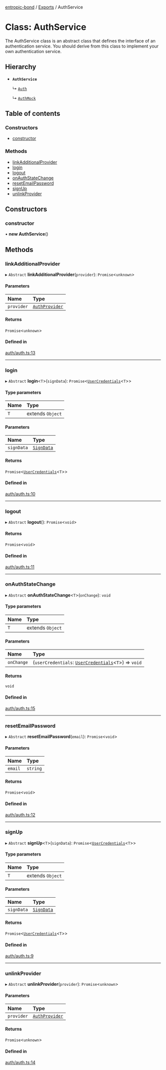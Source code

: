 [entropic-bond](../README.md) / [Exports](../modules.md) / AuthService

# Class: AuthService

The AuthService class is an abstract class that defines the interface of an authentication service.
You should derive from this class to implement your own authentication service.

## Hierarchy

- **`AuthService`**

  ↳ [`Auth`](Auth.md)

  ↳ [`AuthMock`](AuthMock.md)

## Table of contents

### Constructors

- [constructor](AuthService.md#constructor)

### Methods

- [linkAdditionalProvider](AuthService.md#linkadditionalprovider)
- [login](AuthService.md#login)
- [logout](AuthService.md#logout)
- [onAuthStateChange](AuthService.md#onauthstatechange)
- [resetEmailPassword](AuthService.md#resetemailpassword)
- [signUp](AuthService.md#signup)
- [unlinkProvider](AuthService.md#unlinkprovider)

## Constructors

### constructor

• **new AuthService**()

## Methods

### linkAdditionalProvider

▸ `Abstract` **linkAdditionalProvider**(`provider`): `Promise`<`unknown`\>

#### Parameters

| Name | Type |
| :------ | :------ |
| `provider` | [`AuthProvider`](../modules.md#authprovider) |

#### Returns

`Promise`<`unknown`\>

#### Defined in

[auth/auth.ts:13](https://github.com/entropic-bond/entropic-bond/blob/2d7d466/src/auth/auth.ts#L13)

___

### login

▸ `Abstract` **login**<`T`\>(`signData`): `Promise`<[`UserCredentials`](../interfaces/UserCredentials.md)<`T`\>\>

#### Type parameters

| Name | Type |
| :------ | :------ |
| `T` | extends `Object` |

#### Parameters

| Name | Type |
| :------ | :------ |
| `signData` | [`SignData`](../interfaces/SignData.md) |

#### Returns

`Promise`<[`UserCredentials`](../interfaces/UserCredentials.md)<`T`\>\>

#### Defined in

[auth/auth.ts:10](https://github.com/entropic-bond/entropic-bond/blob/2d7d466/src/auth/auth.ts#L10)

___

### logout

▸ `Abstract` **logout**(): `Promise`<`void`\>

#### Returns

`Promise`<`void`\>

#### Defined in

[auth/auth.ts:11](https://github.com/entropic-bond/entropic-bond/blob/2d7d466/src/auth/auth.ts#L11)

___

### onAuthStateChange

▸ `Abstract` **onAuthStateChange**<`T`\>(`onChange`): `void`

#### Type parameters

| Name | Type |
| :------ | :------ |
| `T` | extends `Object` |

#### Parameters

| Name | Type |
| :------ | :------ |
| `onChange` | (`userCredentials`: [`UserCredentials`](../interfaces/UserCredentials.md)<`T`\>) => `void` |

#### Returns

`void`

#### Defined in

[auth/auth.ts:15](https://github.com/entropic-bond/entropic-bond/blob/2d7d466/src/auth/auth.ts#L15)

___

### resetEmailPassword

▸ `Abstract` **resetEmailPassword**(`email`): `Promise`<`void`\>

#### Parameters

| Name | Type |
| :------ | :------ |
| `email` | `string` |

#### Returns

`Promise`<`void`\>

#### Defined in

[auth/auth.ts:12](https://github.com/entropic-bond/entropic-bond/blob/2d7d466/src/auth/auth.ts#L12)

___

### signUp

▸ `Abstract` **signUp**<`T`\>(`signData`): `Promise`<[`UserCredentials`](../interfaces/UserCredentials.md)<`T`\>\>

#### Type parameters

| Name | Type |
| :------ | :------ |
| `T` | extends `Object` |

#### Parameters

| Name | Type |
| :------ | :------ |
| `signData` | [`SignData`](../interfaces/SignData.md) |

#### Returns

`Promise`<[`UserCredentials`](../interfaces/UserCredentials.md)<`T`\>\>

#### Defined in

[auth/auth.ts:9](https://github.com/entropic-bond/entropic-bond/blob/2d7d466/src/auth/auth.ts#L9)

___

### unlinkProvider

▸ `Abstract` **unlinkProvider**(`provider`): `Promise`<`unknown`\>

#### Parameters

| Name | Type |
| :------ | :------ |
| `provider` | [`AuthProvider`](../modules.md#authprovider) |

#### Returns

`Promise`<`unknown`\>

#### Defined in

[auth/auth.ts:14](https://github.com/entropic-bond/entropic-bond/blob/2d7d466/src/auth/auth.ts#L14)
